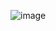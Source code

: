 ![image](https://github.com/rolando1803/bigdata/assets/55965131/8b0e2532-8f5a-4ece-b24d-823d892cf872)
